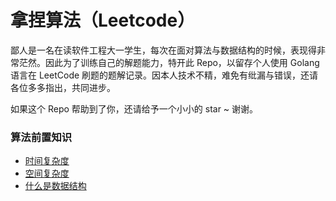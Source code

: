 # 拿捏算法（Leetcode）
鄙人是一名在读软件工程大一学生，每次在面对算法与数据结构的时候，表现得非常茫然。因此为了训练自己的解题能力，特开此 Repo，以留存个人使用 Golang 语言在 LeetCode 刷题的题解记录。因本人技术不精，难免有纰漏与错误，还请各位多多指出，共同进步。

如果这个 Repo 帮助到了你，还请给予一个小小的 star ~ 谢谢。

### 算法前置知识
* [时间复杂度](https://github.com/polichan/leetcode/tree/master/src/knowledge/TIME_COMPLEXITY.md "时间复杂度")
* [空间复杂度](https://github.com/polichan/leetcode/tree/master/src/knowledge/HashMap/SPACE_COMPLEXITY.md "空间复杂度")
* [什么是数据结构](https://github.com/polichan/leetcode/tree/master/src/knowledge/DATA_STRUCTURE.md "什么是数据结构")
